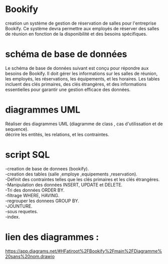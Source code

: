 #    Bookify
creation un système de gestion de réservation de salles pour l'entreprise Bookify. Ce système devra permettre aux employés de réserver des salles de réunion en fonction de la disponibilité et des besoins spécifiques.


#   schéma de base de données
Le schéma de base de données suivant est conçu pour répondre aux besoins de Bookify. Il doit gérer les informations sur les salles de réunion, les employés, les réservations, les équipements, et les horaires. Les tables incluent des clés primaires, des clés étrangères, et des informations essentielles pour garantir une gestion efficace des données.


#   diagrammes UML 
Réaliser des diagrammes UML (diagramme de class , cas d'utilissation et de sequence).                                                                                                                                                                                            
décrire les entités, les relations, et les contraintes.


# script SQL 
-creation de base de donnees (bookify).                                                                                                                                                                                                                                          
-creation des tables (salle ,employe ,equipements ,reservation).                                                                                                                                                                                                                 
-Définit des contraintes telles que les clés primaires et les clés étrangères.                                                                                                                                                                                                   
-Manipulation des données INSERT, UPDATE et DELETE.                                                                                                                                                                                                                              
-Tri des données ORDER BY.                                                                                                                                                                                                                                                       
-filtrage WHERE, HAVING.                                                                                                                                                                                                                                                         
-regrouper les donnees GROUP BY.                                                                                                                                                                                                                                                 
-JOUNTURE.                                                                                                                                                                                                                                                                       
-sous requetes.                                                                                                                                                                                                                                                                  
-index.                                                                                                                                                                                                                                                                          



# lien des diagrammes :
https://app.diagrams.net/#HFatiroot%2FBookify%2Fmain%2FDiagramme%20sans%20nom.drawio

​
